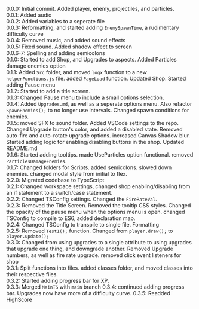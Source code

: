 0.0.0: Initial commit. Added player, enemy, projectiles, and particles.  
0.0.1: Added audio  
0.0.2: Added variables to a seperate file  
0.0.3: Reformatting, and started adding `EnemySpawnTime`, a rudimentary difficulty curve  
0.0.4: Removed music, and added sound effects  
0.0.5: Fixed sound. Added shadow effect to screen  
0.0.6-7: Spelling and adding semicolons  
0.1.0: Started to add Shop, and Upgrades to aspects. Added Particles damage enemies option  
0.1.1: Added `Src` folder, and moved `logx` function to a new `helperFunctions.js` file. added `PageLoad` function. Updated Shop. Started adding Pause menu  
0.1.2: Started to add a title screen.  
0.1.3: Changed Pause menu to include a small options selection.  
0.1.4: Added `Upgrades.md`, as well as a seperate options menu. Also refactor `SpawnEnemies();` to no longer use intervals. Changed spawn conditions for enemies.  
0.1.5: moved SFX to sound folder. Added VSCode settings to the repo. Changed Upgrade button's color, and added a disabled state. Removed auto-fire and auto-rotate upgrade options. increased Canvas Shadow blur. Started adding logic for enabling/disabling buttons in the shop. Updated README.md  
0.1.6: Started adding tooltips. made UseParticles option functional. removed `ParticlesDamageEnemies`.   
0.1.7: Changed folders for Scripts. added semicolons. slowed down enemies. changed modal style from initial to flex.  
0.2.0: Migrated codebase to TypeScript  
0.2.1: Changed workspace settings, changed shop enabling/disabling from an if statement to a switch/case statement.   
0.2.2: Changed TSConfig settings. Changed the `FireRateVal`.   
0.2.3: Removed the Title Screen. Removed the tooltip CSS styles. Changed the opacity of the pause menu when the options menu is open. changed TSConfig to compile to ES6, added declaration map.  
0.2.4: Changed TSConfig to transpile to single file. Formatting  
0.2.5: Removed `Test1();` function. Changed from `player.draw();` to `player.update();`   
0.3.0: Changed from using upgrades to a single attribute to using upgrades that upgrade one thing, and downgrade another. Removed Upgrade numbers, as well as fire rate upgrade. removed click event listeners for shop  
0.3.1: Split functions into files. added classes folder, and moved classes into their respective files.  
0.3.2: Started adding progress bar for XP.   
0.3.3: Merged `MainTS` with `main` branch
0.3.4: continued adding progress bar. Upgrades now have more of a difficulty curve.
0.3.5: Readded HighScore